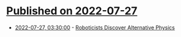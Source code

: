# [Published on 2022-07-27](index.md)

* [2022-07-27, 03:30:00](https://science.slashdot.org/story/22/07/26/2150241/roboticists-discover-alternative-physics?utm_source=rss1.0mainlinkanon&utm_medium=feed) - [Roboticists Discover Alternative Physics](https://science.slashdot.org/story/22/07/26/2150241/roboticists-discover-alternative-physics?utm_source=rss1.0mainlinkanon&utm_medium=feed)
